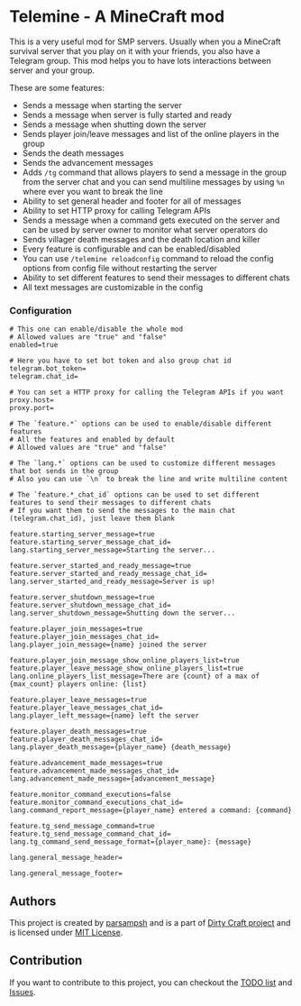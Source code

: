 # Telemine - A MineCraft mod
This is a very useful mod for SMP servers.
Usually when you a MineCraft survival server that you play on it with your friends, you also have a Telegram group.
This mod helps you to have lots interactions between server and your group.

These are some features:

- Sends a message when starting the server
- Sends a message when server is fully started and ready
- Sends a message when shutting down the server
- Sends player join/leave messages and list of the online players in the group
- Sends the death messages
- Sends the advancement messages
- Adds `/tg` command that allows players to send a message in the group from the server chat and you can send multiline messages by using `%n` where ever you want to break the line
- Ability to set general header and footer for all of messages
- Ability to set HTTP proxy for calling Telegram APIs
- Sends a message when a command gets executed on the server and can be used by server owner to monitor what server operators do
- Sends villager death messages and the death location and killer
- Every feature is configurable and can be enabled/disabled
- You can use `/telemine reloadconfig` command to reload the config options from config file without restarting the server
- Ability to set different features to send their messages to different chats
- All text messages are customizable in the config

### Configuration

```properties
# This one can enable/disable the whole mod
# Allowed values are "true" and "false"
enabled=true

# Here you have to set bot token and also group chat id
telegram.bot_token=
telegram.chat_id=

# You can set a HTTP proxy for calling the Telegram APIs if you want
proxy.host=
proxy.port=

# The `feature.*` options can be used to enable/disable different features
# All the features and enabled by default
# Allowed values are "true" and "false"

# The `lang.*` options can be used to customize different messages that bot sends in the group
# Also you can use `\n` to break the line and write multiline content

# The `feature.*_chat_id` options can be used to set different features to send their messages to different chats
# If you want them to send the messages to the main chat (telegram.chat_id), just leave them blank

feature.starting_server_message=true
feature.starting_server_message_chat_id=
lang.starting_server_message=Starting the server...

feature.server_started_and_ready_message=true
feature.server_started_and_ready_message_chat_id=
lang.server_started_and_ready_message=Server is up!

feature.server_shutdown_message=true
feature.server_shutdown_message_chat_id=
lang.server_shutdown_message=Shutting down the server...

feature.player_join_messages=true
feature.player_join_messages_chat_id=
lang.player_join_message={name} joined the server

feature.player_join_message_show_online_players_list=true
feature.player_leave_message_show_online_players_list=true
lang.online_players_list_message=There are {count} of a max of {max_count} players online: {list}

feature.player_leave_messages=true
feature.player_leave_messages_chat_id=
lang.player_left_message={name} left the server

feature.player_death_messages=true
feature.player_death_messages_chat_id=
lang.player_death_message={player_name} {death_message}

feature.advancement_made_messages=true
feature.advancement_made_messages_chat_id=
lang.advancement_made_message={advancement_message}

feature.monitor_command_executions=false
feature.monitor_command_executions_chat_id=
lang.command_report_message={player_name} entered a command: {command}

feature.tg_send_message_command=true
feature.tg_send_message_command_chat_id=
lang.tg_command_send_message_format={player_name}: {message}

lang.general_message_header=

lang.general_message_footer=
```

## Authors
This project is created by [parsampsh](https://github.com/parsampsh)
and is a part of [Dirty Craft project](https://github.com/Dirty-Craft)
and is licensed under [MIT License](LICENSE).

## Contribution
If you want to contribute to this project,
you can checkout the [TODO list](TODO.md) and
[Issues](https://github.com/Dirty-Craft/telemine/issues).
